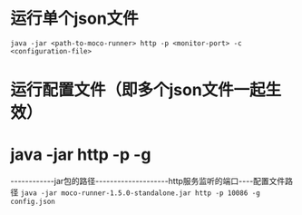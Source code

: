 # 运行单个json文件

`java -jar <path-to-moco-runner> http -p <monitor-port> -c <configuration-file>`

# 运行配置文件（即多个json文件一起生效）

# java -jar <path-to-moco-runner> http -p <monitor-port> -g <configuration-file>

------------jar包的路径--------------------http服务监听的端口----配置文件路径
`java -jar moco-runner-1.5.0-standalone.jar http -p 10086 -g config.json`

